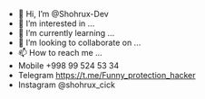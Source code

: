 - 👋 Hi, I’m @Shohrux-Dev
- 👀 I’m interested in ...
- 🌱 I’m currently learning ...
- 💞️ I’m looking to collaborate on ...
- 📫 How to reach me ...
- Mobile  +998 99 524 53 34
- Telegram https://t.me/Funny_protection_hacker
- Instagram @shohrux_cick
<!---
Shohrux-Dev/Shohrux-Dev is a ✨ special ✨ repository because its `README.md` (this file) appears on your GitHub profile.
You can click the Preview link to take a look at your changes.
--->
